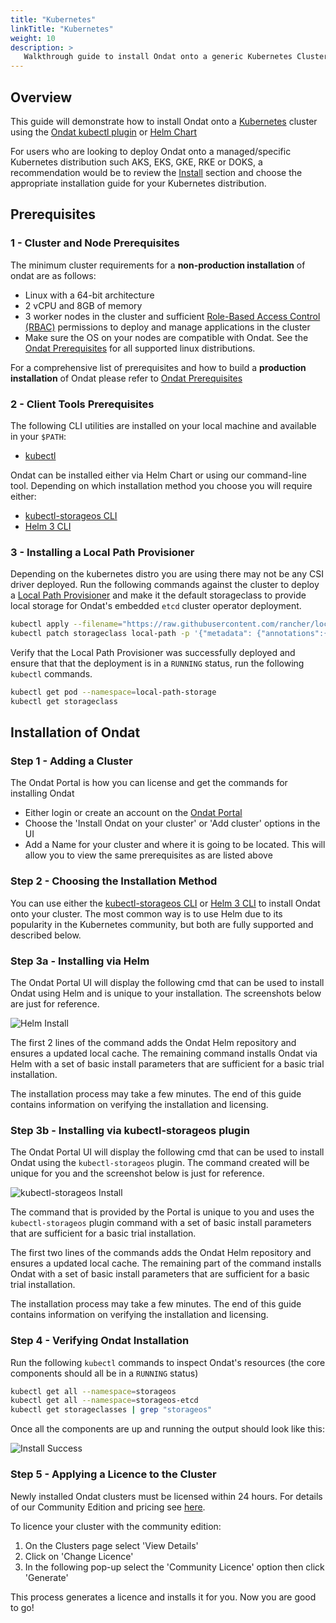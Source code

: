 ```yaml
---
title: "Kubernetes"
linkTitle: "Kubernetes"
weight: 10
description: >
   Walkthrough guide to install Ondat onto a generic Kubernetes Cluster.
---
```

## Overview

This guide will demonstrate how to install Ondat onto a
[Kubernetes](https://kubernetes.io/docs/setup/) cluster using the [Ondat
kubectl plugin](/docs/reference/kubectl-plugin/) or [Helm
Chart](https://helm.sh/docs/intro/install/)
  
For users who are looking to deploy Ondat onto a managed/specific Kubernetes
distribution such AKS, EKS, GKE, RKE or DOKS, a recommendation would be to
review the [Install](https://docs.ondat.io/docs/install/) section and choose
the appropriate installation guide for your Kubernetes distribution.

## Prerequisites

### 1 - Cluster and Node Prerequisites

The minimum cluster requirements for a **non-production installation** of ondat
are as follows:

* Linux with a 64-bit architecture
* 2 vCPU and 8GB of memory
* 3 worker nodes in the cluster and sufficient [Role-Based Access Control
(RBAC)](https://kubernetes.io/docs/reference/access-authn-authz/rbac/)
permissions to deploy and manage applications in the cluster
* Make sure the OS on your nodes are compatible with Ondat. See the [Ondat
Prerequisites](https://docs.ondat.io/docs/prerequisites/) for all supported
linux distributions.

For a comprehensive list of prerequisites and how to build a **production
installation** of Ondat please refer to [Ondat
Prerequisites](https://docs.ondat.io/docs/prerequisites/)

### 2 - Client Tools Prerequisites

The following CLI utilities are installed on your local machine and available
in your `$PATH`:

* [kubectl](https://kubernetes.io/docs/tasks/tools/#kubectl)

Ondat can be installed either via Helm Chart or using our command-line tool.
Depending on which installation method you choose you will require either:

* [kubectl-storageos CLI](/docs/reference/kubectl-plugin/)
* [Helm 3 CLI](https://helm.sh/docs/intro/install/)

### 3 - Installing a Local Path Provisioner

Depending on the kubernetes distro you are using there may not be any CSI
driver deployed. Run the following commands against the cluster to deploy a
[Local Path Provisioner](https://github.com/rancher/local-path-provisioner) and
make it the default storageclass to provide local storage for Ondat's embedded
`etcd` cluster operator deployment.

```bash  
kubectl apply --filename="https://raw.githubusercontent.com/rancher/local-path-provisioner/v0.0.22/deploy/local-path-storage.yaml"
kubectl patch storageclass local-path -p '{"metadata": {"annotations":{"storageclass.kubernetes.io/is-default-class":"true"}}}'
```

Verify that the Local Path Provisioner was successfully deployed and ensure
that that the deployment is in a  `RUNNING` status, run the following `kubectl`
commands.

```bash
kubectl get pod --namespace=local-path-storage
kubectl get storageclass
```

## Installation of Ondat

### Step 1 - Adding a Cluster

The Ondat Portal is how you can license and get the commands for installing Ondat

* Either login or create an account on the [Ondat Portal](https://portal.ondat.io/)
* Choose the 'Install Ondat on your cluster' or 'Add cluster' options in the UI
* Add a Name for your cluster and where it is going to be located. This will
allow you to view the same prerequisites as are listed above

### Step 2 - Choosing the Installation Method

You can use either the [kubectl-storageos CLI](/docs/reference/kubectl-plugin/)
or [Helm 3 CLI](https://helm.sh/docs/intro/install/) to install Ondat onto your
cluster.  The most common way is to use Helm due to its popularity in the
Kubernetes community, but both are fully supported and described below.

### Step 3a - Installing via Helm

The Ondat Portal UI will display the following cmd that can be used to install
Ondat using Helm and is unique to your installation. The screenshots below are
just for reference.

![Helm Install](/images/docs/install/HelmInstall.png)

The first 2 lines of the command adds the Ondat Helm repository and ensures a updated local cache.  The remaining command installs Ondat via Helm with a set of basic install parameters that are sufficient for a basic trial installation.

The installation process may take a few minutes. The end of this guide contains information on verifying the installation and licensing.

### Step 3b - Installing via kubectl-storageos plugin

The Ondat Portal UI will display the following cmd that can be used to install Ondat using the `kubectl-storageos` plugin.  The command created will be unique for you and the screenshot below is just for reference.

![kubectl-storageos Install](/images/docs/install/PluginInstall.png)

The command that is provided by the Portal is unique to you and uses the `kubectl-storageos` plugin command with a set of basic install parameters that are sufficient for a basic trial installation.

The first two lines of the commands adds the Ondat Helm repository and ensures a updated local cache.  The remaining part of the command installs Ondat with a set of basic install
parameters that are sufficient for a basic trial installation.

The installation process may take a few minutes. The end of this guide contains information on verifying the installation and licensing.

### Step 4 - Verifying Ondat Installation

Run the following `kubectl` commands to inspect Ondat's resources (the core
components should all be in a `RUNNING` status)

```bash
kubectl get all --namespace=storageos
kubectl get all --namespace=storageos-etcd
kubectl get storageclasses | grep "storageos"
```

Once all the components are up and running the output should look like this:

![Install Success](/images/docs/install/InstallSuccess.png)

### Step 5 - Applying a Licence to the Cluster

Newly installed Ondat clusters must be licensed within 24 hours. For details of
our Community Edition and pricing see [here](https://www.ondat.io/pricing).

To licence your cluster with the community edition:

1. On the Clusters page select 'View Details'
1. Click on 'Change Licence'
1. In the following pop-up select the 'Community Licence' option then click 'Generate'

This process generates a licence and installs it for you. Now you are good to
go!
